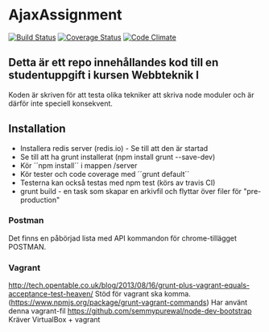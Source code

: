 # AjaxAssignment

[![Build Status](https://travis-ci.org/thajo/AjaxAssignment.svg?branch=master)](https://travis-ci.org/thajo/AjaxAssignment)
[![Coverage Status](https://coveralls.io/repos/thajo/AjaxAssignment/badge.png)](https://coveralls.io/r/thajo/AjaxAssignment)
[![Code Climate](https://codeclimate.com/github/thajo/AjaxAssignment/badges/gpa.svg)](https://codeclimate.com/github/thajo/AjaxAssignment)

## Detta är ett repo innehållandes kod till en studentuppgift i kursen Webbteknik I

Koden är skriven för att testa olika tekniker att skriva node moduler och är därför inte speciell konsekvent.

## Installation

* Installera redis server (redis.io) - Se till att den är startad
* Se till att ha grunt installerat (npm install grunt --save-dev)
* Kör ´´npm install´´ i mappen /server
* Kör tester och code coverage med ´´grunt default´´
* Testerna kan också testas med npm test (körs av travis CI)
* grunt build - en task som skapar en arkivfil och flyttar över filer för "pre-production"


### Postman
Det finns en påbörjad lista med API kommandon för chrome-tillägget POSTMAN.


### Vagrant
http://tech.opentable.co.uk/blog/2013/08/16/grunt-plus-vagrant-equals-acceptance-test-heaven/
Stöd för vagrant ska komma. (https://www.npmjs.org/package/grunt-vagrant-commands)
Har använt denna vagrant-fil https://github.com/semmypurewal/node-dev-bootstrap
Kräver VirtualBox + vagrant